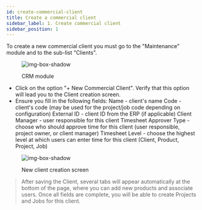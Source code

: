```yaml
---
id: create-commercial-client
title: Create a commercial client
sidebar_label: 1. Create commercial client
sidebar_position: 1
---
```


To create a new commercial client you must go to the "Maintenance" module and to the sub-list "Clients".

<figure>

![img-box-shadow](/img/university/crm/Maintenance-Clients.png)
<figcaption>CRM module</figcaption>
</figure>

- Click on the option "+ New Commercial Client". Verify that this option will lead you to the Client creation screen.
- Ensure you fill in the following fields:
Name - client's name
Code - client's code (may be used for the project/job code depending on configuration)
External ID - client ID from the ERP (if applicable)
Client Manager - user responsible for this client
Timesheet Approver Type - choose who should approve time for this client (user responsible, project owner, or client manager)
Timesheet Level - choose the highest level at which users can enter time for this client (Client, Product, Project, Job)

<figure>

![img-box-shadow](/img/university/crm/Client.png)
<figcaption>New client creation screen</figcaption>
</figure>

>After saving the Client, several tabs will appear automatically at the bottom of the page, where you can add new products and associate users.
Once all fields are complete, you will be able to create Projects and Jobs for this client.
